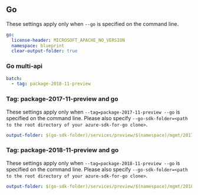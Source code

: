 ## Go

These settings apply only when `--go` is specified on the command line.

``` yaml $(go)
go:
  license-header: MICROSOFT_APACHE_NO_VERSION
  namespace: blueprint
  clear-output-folder: true
```

### Go multi-api

``` yaml $(go) && $(multiapi)
batch:
  - tag: package-2018-11-preview
```

### Tag: package-2017-11-preview and go

These settings apply only when `--tag=package-2017-11-preview --go` is specified on the command line.
Please also specify `--go-sdk-folder=<path to the root directory of your azure-sdk-for-go clone>`.

``` yaml $(tag) == 'package-2017-11-preview' && $(go)
output-folder: $(go-sdk-folder)/services/preview/$(namespace)/mgmt/2017-11-11-preview/$(namespace)
```

### Tag: package-2018-11-preview and go

These settings apply only when `--tag=package-2018-11-preview --go` is specified on the command line.
Please also specify `--go-sdk-folder=<path to the root directory of your azure-sdk-for-go clone>`.

``` yaml $(tag) == 'package-2018-11-preview' && $(go)
output-folder: $(go-sdk-folder)/services/preview/$(namespace)/mgmt/2018-11-01-preview/$(namespace)
```